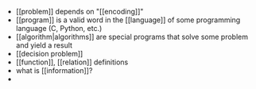 
- [[problem]] depends on "[[encoding]]"
- [[program]] is a valid word in the [[language]] of some programming language (C, Python, etc.)
- [[algorithm|algorithms]] are special programs that solve some problem and yield a result
- [[decision problem]]
- [[function]], [[relation]] definitions
- what is [[information]]?
- 
